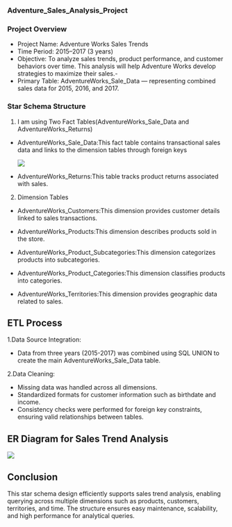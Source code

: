 ### Adventure_Sales_Analysis_Project

### Project Overview

- Project Name: Adventure Works Sales Trends
- Time Period: 2015–2017 (3 years)
- Objective: To analyze sales trends, product performance, and customer behaviors over time. This analysis will help Adventure Works develop strategies to 
   maximize their sales.- 
- Primary Table: AdventureWorks_Sale_Data — representing combined sales data for 2015, 2016, and 2017.

### Star Schema Structure
1. I am using Two Fact Tables(AdventureWorks_Sale_Data and AdventureWorks_Returns)
   
- AdventureWorks_Sale_Data:This fact table contains transactional sales data and links to the dimension tables through foreign keys

  ![](https://github.com/calua-83/Sales_Analysis_Project/blob/main/sales_table.png?raw=true)

- AdventureWorks_Returns:This table tracks product returns associated with sales.

 2. Dimension Tables
    
- AdventureWorks_Customers:This dimension provides customer details linked to sales transactions.

- AdventureWorks_Products:This dimension describes products sold in the store.

- AdventureWorks_Product_Subcategories:This dimension categorizes products into subcategories.
   
- AdventureWorks_Product_Categories:This dimension classifies products into categories.

- AdventureWorks_Territories:This dimension provides geographic data related to sales.

## ETL Process
1.Data Source Integration:
- Data from three years (2015-2017) was combined using SQL UNION to create the main AdventureWorks_Sale_Data table.


2.Data Cleaning:
- 	Missing data was handled across all dimensions.
- 	Standardized formats for customer information such as birthdate and income.
- 	Consistency checks were performed for foreign key constraints, ensuring valid relationships between tables.

  ## ER Diagram for Sales Trend Analysis

![](https://github.com/calua-83/Sales_Analysis_Project/blob/main/Sales_Adventure_Works_ER.png)
  

  ## Conclusion
  
  This star schema design efficiently supports sales trend analysis, enabling querying across multiple dimensions such as products, customers, territories, 
  and time. The structure ensures easy maintenance, scalability, and high performance for analytical queries.
  


